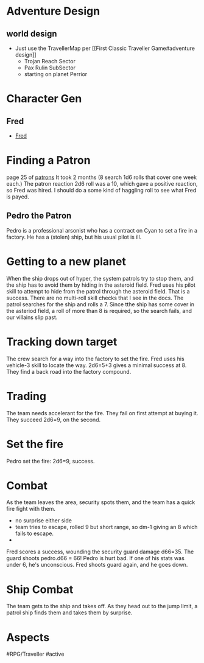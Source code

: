 # Adventure Design
## world design
* Just use the TravellerMap per [[First Classic Traveller Game#adventure design]] 
	* Trojan Reach Sector
	* Pax Rulin SubSector
	* starting on planet Perrior
# Character Gen
## Fred
* [Fred](<file:///home/curtis/Desktop/RPG/Traveller/character sheets/fred.pdf>)
# Finding a Patron
page 25 of [patrons](file:///home/curtis/Desktop/RPG/Traveller/Books/ClassicTravellerLBB_3.pdf)
It took 2 months (8 search 1d6 rolls that cover one week each.)
The patron reaction 2d6 roll was a 10, which gave a positive reaction, so Fred was hired.  I should do a some kind of haggling roll to see what Fred is payed.
## Pedro the Patron
Pedro is a professional arsonist who has a contract on Cyan to set a fire in a factory.  He has a (stolen) ship, but his usual pilot is ill.
# Getting to a new planet
When the ship drops out of hyper,  the system patrols try to stop them, and the ship has to avoid them by hiding in the asteroid field. Fred uses his pilot skill to attempt to hide from  the patrol through the asteroid field.  That is a success.  There are no multi-roll skill checks that I see in the docs.  The patrol searches for the ship and rolls a 7.  Since tthe ship has some cover in the asteriod field, a roll of more than 8 is required, so the search fails, and our villains slip past.

# Tracking down target
The crew search for a way into the factory to set the fire.  Fred uses his vehicle-3 skill to locate the way. 2d6=5+3 gives a minimal success at 8.  They find a back road into the factory compound.

# Trading
The team needs accelerant for the fire.  They fail on first attempt at buying it.  They succeed 2d6=9, on the second.

# Set the fire
Pedro set the fire: 2d6=9, success.

# Combat
As the team leaves the area, security spots them, and the team has a quick fire fight with them.
* no surprise either side
* team tries to escape, rolled 9 but short range, so dm-1 giving an 8 which fails to escape.
* 
Fred scores a success, wounding the security guard damage d66=35.  The guard shoots pedro.d66 = 66! Pedro is hurt bad.  If one of his stats was under 6, he's unconscious.
Fred shoots guard again, and he goes down.

# Ship Combat
The team gets to the ship and takes off.  As they head out to the jump limit, a patrol ship finds them and takes them by surprise.

# Aspects
#RPG/Traveller
#active
